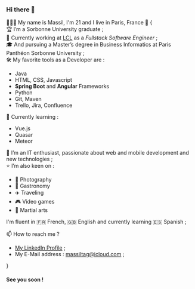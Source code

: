 ### Hi there 👋

👨🏻‍🎓 My name is Massil, I'm 21 and I live in Paris, France 🗼 
{  
🏆  I’m a Sorbonne University graduate ;  
💼  Currently working at [LCL](www.lcl.fr) as a _Fullstack Software Engineer_ ;  
🎓  And pursuing a Master’s degree in Business Informatics at Paris Panthéon Sorbonne University ;  
🛠  My favorite tools as a Developer are :
- Java
- HTML, CSS, Javascript
- **Spring Boot** and **Angular** Frameworks
- Python
- Git, Maven 
- Trello, Jira, Confluence  


🌱  Currently learning :
- Vue.js
- Quasar
- Meteor

💬  I’m an IT enthusiast, passionate about web and mobile development and new technologies ;  
⭐️  I’m also keen on :
- 📸 Photography
- 🍣 Gastronomy
- ✈️ Traveling
- 🎮 Video games
- 🥋 Martial arts

I'm fluent in 🇫🇷 French, 🇬🇧 English and currently learning 🇪🇸 Spanish ;  

📫  How to reach me ?
- [My LinkedIn Profile](https://www.linkedin.com/in/mtag/) ;  
- My E-Mail address : [massiltag@icloud.com](mailto:massiltag@icloud.com) ;  

}

#### See you soon !


